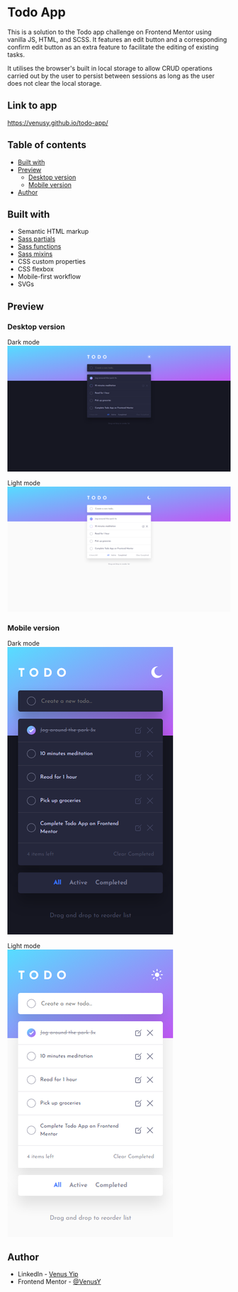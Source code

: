 # Todo App

This is a solution to the Todo app challenge on Frontend Mentor using vanilla JS, HTML, and SCSS. It features an edit button and a corresponding confirm edit button as an extra feature to facilitate the editing of existing tasks.

It utilises the browser's built in local storage to allow CRUD operations carried out by the user to persist between sessions as long as the user does not clear the local storage.

## Link to app

https://venusy.github.io/todo-app/

## Table of contents

- [Built with](#built-with)
- [Preview](#preview)
  - [Desktop version](#desktop-version)
  - [Mobile version](#mobile-version)
- [Author](#author)

## Built with

- Semantic HTML markup
- [Sass partials](https://sass-lang.com/documentation/at-rules/use/#partials)
- [Sass functions](https://sass-lang.com/documentation/at-rules/function/)
- [Sass mixins](https://sass-lang.com/documentation/at-rules/mixin/)
- CSS custom properties
- CSS flexbox
- Mobile-first workflow
- SVGs

## Preview

### Desktop version

Dark mode  
![Dark desktop version](images/readme-images/dark-desktop.png)

Light mode  
![Light desktop version](images/readme-images/light-desktop.png)

### Mobile version

Dark mode  
![Dark mobile version](images/readme-images/dark-mobile.png)

Light mode  
![Light mobile version](images/readme-images/light-mobile.png)

## Author

- LinkedIn - [Venus Yip](https://www.linkedin.com/in/venus-yip-869aa4217/)
- Frontend Mentor - [@VenusY](https://www.frontendmentor.io/profile/VenusY)
